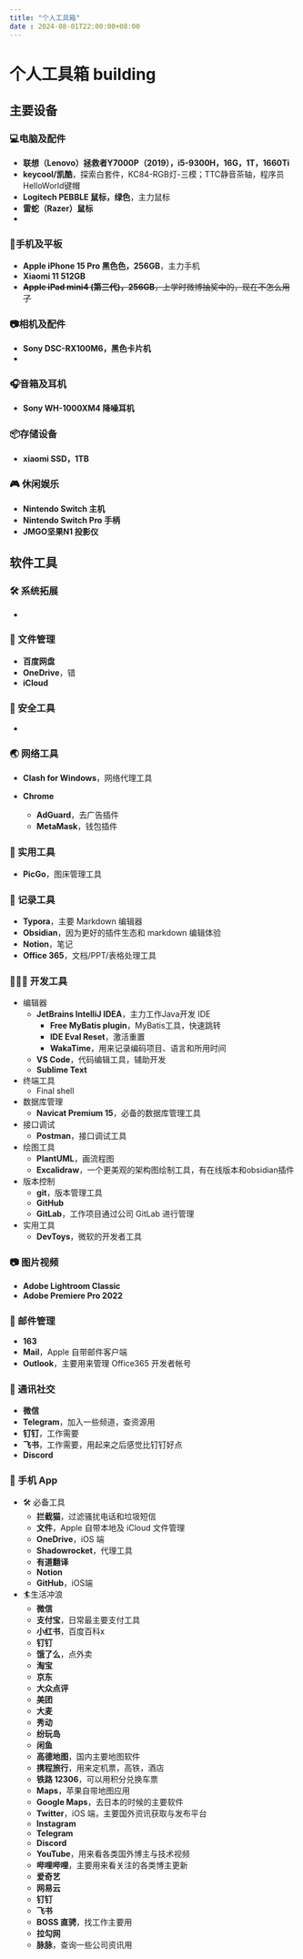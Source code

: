 ```yaml
---
title: "个人工具箱"
date : 2024-08-01T22:00:00+08:00
---
```




# 个人工具箱 building

## 主要设备

###  💻电脑及配件

- **联想（Lenovo）拯救者Y7000P（2019），i5-9300H，16G，1T，1660Ti**
- **keycool/凯酷**，探索白套件，KC84-RGB灯-三模；TTC静音茶轴，程序员HelloWorld键帽
- **Logitech PEBBLE 鼠标，绿色**，主力鼠标
- **雷蛇（Razer）鼠标**
- 

### 📱手机及平板

- **Apple iPhone 15 Pro 黑色色，256GB**，主力手机
- **Xiaomi 11 512GB**
- ~~**Apple iPad mini4 (第三代)，256GB**，上学时微博抽奖中的，现在不怎么用了~~

### 📷相机及配件

- **Sony DSC-RX100M6，黑色卡片机**
- 

### 🎧音箱及耳机

- **Sony WH-1000XM4  降噪耳机**

### 📦​存储设备

- **xiaomi SSD，1TB**

### 🎮 休闲娱乐

- **Nintendo Switch 主机**
- **Nintendo Switch Pro 手柄**
- **JMGO坚果N1 投影仪**

## 软件工具

### 🛠 系统拓展

- 

### 📁 文件管理

- **百度网盘**
- **OneDrive**，错
- **iCloud**

### 🔐 安全工具

- 

### 🌏 网络工具

- **Clash for Windows**，网络代理工具

- **Chrome**

  - **AdGuard**，去广告插件
  - **MetaMask**，钱包插件

  

### 🧰 实用工具

- **PicGo**，图床管理工具

### 📝 记录工具

- **Typora**，主要 Markdown 编辑器
- **Obsidian**，因为更好的插件生态和 markdown 编辑体验
- **Notion**，笔记
- **Office 365**，文档/PPT/表格处理工具

### 👨🏻‍💻 开发工具

- 编辑器
  - **JetBrains IntelliJ IDEA**，主力工作Java开发 IDE
    - **Free MyBatis plugin**，MyBatis工具，快速跳转
    - **IDE Eval Reset**，激活重置
    - **WakaTime**，用来记录编码项目、语言和所用时间
  - **VS Code**，代码编辑工具，辅助开发
  - **Sublime Text**
- 终端工具
  - Final shell
- 数据库管理
  - **Navicat Premium 15**，必备的数据库管理工具
- 接口调试
  - **Postman**，接口调试工具
- 绘图工具
  - **PlantUML**，画流程图
  - **Excalidraw**，一个更美观的架构图绘制工具，有在线版本和obsidian插件
- 版本控制
  - **git**，版本管理工具
  - **GitHub**
  - **GitLab**，工作项目通过公司 GitLab 进行管理
- 实用工具
  - **DevToys**，微软的开发者工具

### 📷 图片视频

- **Adobe Lightroom Classic**
- **Adobe Premiere Pro 2022**

### 📮 邮件管理

- **163**
- **Mail**，Apple 自带邮件客户端
- **Outlook**，主要用来管理 Office365 开发者帐号

### 💬 通讯社交

- **微信**
- **Telegram**，加入一些频道，查资源用
- **钉钉**，工作需要
- **飞书**，工作需要，用起来之后感觉比钉钉好点
- **Discord**

### 📲 手机 App

- 🛠 必备工具
  - **拦截猫**，过滤骚扰电话和垃圾短信
  - **文件**，Apple 自带本地及 iCloud 文件管理
  - **OneDrive**，iOS 端
  - **Shadowrocket**，代理工具
  - **有道翻译**
  - **Notion**
  - **GitHub**，iOS端
- 🏄‍生活冲浪
  - **微信**
  - **支付宝**，日常最主要支付工具
  - **小红书**，百度百科x
  - **钉钉**
  - **饿了么**，点外卖
  - **淘宝**
  - **京东**
  - **大众点评**
  - **美团**
  - **大麦**
  - **秀动**
  - **纷玩岛**
  - **闲鱼**
  - **高德地图**，国内主要地图软件
  - **携程旅行**，用来定机票，高铁，酒店
  - **铁路 12306**，可以用积分兑换车票
  - **Maps**，苹果自带地图应用
  - **Google Maps**，去日本的时候的主要软件
  - **Twitter**，iOS 端，主要国外资讯获取与发布平台
  - **Instagram**
  - **Telegram**
  - **Discord**
  - **YouTube**，用来看各类国外博主与技术视频
  - **哔哩哔哩**，主要用来看关注的各类博主更新
  - **爱奇艺**
  - **网易云**
  - **钉钉**
  - **飞书**
  - **BOSS 直骋**，找工作主要用
  - **拉勾网**
  - **脉脉**，查询一些公司资讯用
